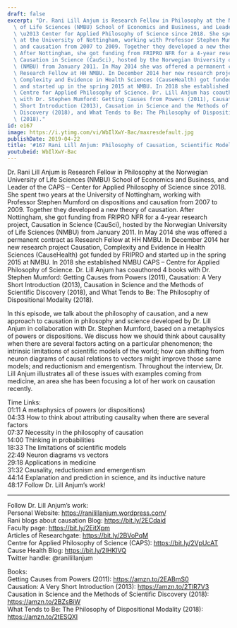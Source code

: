 ```yaml
---
draft: false
excerpt: "Dr. Rani Lill Anjum is Research Fellow in Philosophy at the Norwegian University\
  \ of Life Sciences (NMBU) School of Economics and Business, and Leader of the CAPS\
  \ \u2013 Center for Applied Philosophy of Science since 2018. She spent two years\
  \ at the University of Nottingham, working with Professor Stephen Mumford on dispositions\
  \ and causation from 2007 to 2009. Together they developed a new theory of causation.\
  \ After Nottingham, she got funding from FRIPRO NFR for a 4-year research project,\
  \ Causation in Science (CauSci), hosted by the Norwegian University of Life Sciences\
  \ (NMBU) from January 2011. In May 2014 she was offered a permanent contract as\
  \ Research Fellow at HH NMBU. In December 2014 her new research project Causation,\
  \ Complexity and Evidence in Health Sciences (CauseHealth) got funded by FRIPRO\
  \ and started up in the spring 2015 at NMBU. In 2018 she established NMBU CAPS \u2013\
  \ Centre for Applied Philosophy of Science. Dr. Lill Anjum has coauthored 4 books\
  \ with Dr. Stephen Mumford: Getting Causes from Powers (2011), Causation: A Very\
  \ Short Introduction (2013), Causation in Science and the Methods of Scientific\
  \ Discovery (2018), and What Tends to Be: The Philosophy of Dispositional Modality\
  \ (2018)."
id: e167
image: https://i.ytimg.com/vi/WbIlXwY-Bac/maxresdefault.jpg
publishDate: 2019-04-22
title: '#167 Rani Lill Anjum: Philosophy of Causation, Scientific Models, And Medicine'
youtubeid: WbIlXwY-Bac
---
```

Dr. Rani Lill Anjum is Research Fellow in Philosophy at the Norwegian University of Life Sciences (NMBU) School of Economics and Business, and Leader of the CAPS – Center for Applied Philosophy of Science since 2018. She spent two years at the University of Nottingham, working with Professor Stephen Mumford on dispositions and causation from 2007 to 2009. Together they developed a new theory of causation. After Nottingham, she got funding from FRIPRO NFR for a 4-year research project, Causation in Science (CauSci), hosted by the Norwegian University of Life Sciences (NMBU) from January 2011. In May 2014 she was offered a permanent contract as Research Fellow at HH NMBU. In December 2014 her new research project Causation, Complexity and Evidence in Health Sciences (CauseHealth) got funded by FRIPRO and started up in the spring 2015 at NMBU. In 2018 she established NMBU CAPS – Centre for Applied Philosophy of Science. Dr. Lill Anjum has coauthored 4 books with Dr. Stephen Mumford: Getting Causes from Powers (2011), Causation: A Very Short Introduction (2013), Causation in Science and the Methods of Scientific Discovery (2018), and What Tends to Be: The Philosophy of Dispositional Modality (2018).

In this episode, we talk about the philosophy of causation, and a new approach to causation in philosophy and science developed by Dr. Lill Anjum in collaboration with Dr. Stephen Mumford, based on a metaphysics of powers or dispositions. We discuss how we should think about causality when there are several factors acting on a particular phenomenon; the intrinsic limitations of scientific models of the world; how can shifting from neuron diagrams of causal relations to vectors might improve those same models; and reductionism and emergentism. Throughout the interview, Dr. Lill Anjum illustrates all of these issues with examples coming from medicine, an area she has been focusing a lot of her work on causation recently.

Time Links:  
01:11  A metaphysics of powers (or dispositions)  
04:33  How to think about attributing causality when there are several factors           
07:37  Necessity in the philosophy of causation                   
14:00  Thinking in probabilities              
18:33  The limitations of scientific models                    
22:49  Neuron diagrams vs vectors           
29:18  Applications in medicine       
31:32  Causality, reductionism and emergentism      
44:14  Explanation and prediction in science, and its inductive nature    
48:17  Follow Dr. Lill Anjum’s work!

---

Follow Dr. Lill Anjum’s work:  
Personal Website: https://ranilillanjum.wordpress.com/  
Rani blogs about causation Blog: https://bit.ly/2ECdaid  
Faculty page: https://bit.ly/2EitXpm  
Articles of Researchgate: https://bit.ly/2BVoPqM  
Centre for Applied Philosophy of Science (CAPS): https://bit.ly/2VpUcAT  
Cause Health Blog: https://bit.ly/2IHKlVQ  
Twitter handle: @ranilillanjum

Books:  
Getting Causes from Powers (2011): https://amzn.to/2EABmS0  
Causation: A Very Short Introduction (2013): https://amzn.to/2TlR7V3  
Causation in Science and the Methods of Scientific Discovery (2018): https://amzn.to/2BZsBiW  
What Tends to Be: The Philosophy of Dispositional Modality (2018): https://amzn.to/2tESQXl
